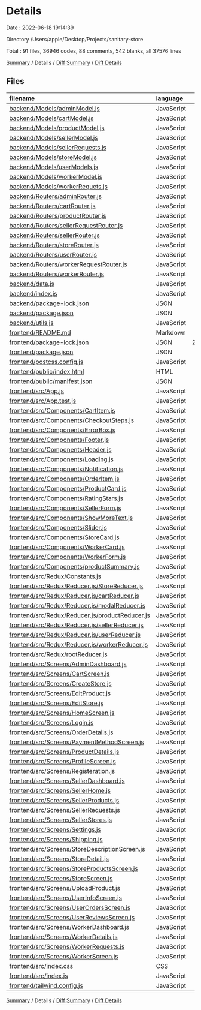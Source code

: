 # Details

Date : 2022-06-18 19:14:39

Directory /Users/apple/Desktop/Projects/sanitary-store

Total : 91 files,  36946 codes, 88 comments, 542 blanks, all 37576 lines

[Summary](results.md) / Details / [Diff Summary](diff.md) / [Diff Details](diff-details.md)

## Files
| filename | language | code | comment | blank | total |
| :--- | :--- | ---: | ---: | ---: | ---: |
| [backend/Models/adminModel.js](/backend/Models/adminModel.js) | JavaScript | 63 | 0 | 4 | 67 |
| [backend/Models/cartModel.js](/backend/Models/cartModel.js) | JavaScript | 26 | 0 | 4 | 30 |
| [backend/Models/productModel.js](/backend/Models/productModel.js) | JavaScript | 61 | 0 | 5 | 66 |
| [backend/Models/sellerModel.js](/backend/Models/sellerModel.js) | JavaScript | 39 | 0 | 3 | 42 |
| [backend/Models/sellerRequests.js](/backend/Models/sellerRequests.js) | JavaScript | 22 | 0 | 5 | 27 |
| [backend/Models/storeModel.js](/backend/Models/storeModel.js) | JavaScript | 47 | 0 | 4 | 51 |
| [backend/Models/userModels.js](/backend/Models/userModels.js) | JavaScript | 42 | 0 | 3 | 45 |
| [backend/Models/workerModel.js](/backend/Models/workerModel.js) | JavaScript | 44 | 0 | 4 | 48 |
| [backend/Models/workerRequets.js](/backend/Models/workerRequets.js) | JavaScript | 27 | 0 | 5 | 32 |
| [backend/Routers/adminRouter.js](/backend/Routers/adminRouter.js) | JavaScript | 16 | 0 | 3 | 19 |
| [backend/Routers/cartRouter.js](/backend/Routers/cartRouter.js) | JavaScript | 142 | 2 | 17 | 161 |
| [backend/Routers/productRouter.js](/backend/Routers/productRouter.js) | JavaScript | 100 | 7 | 10 | 117 |
| [backend/Routers/sellerRequestRouter.js](/backend/Routers/sellerRequestRouter.js) | JavaScript | 51 | 0 | 10 | 61 |
| [backend/Routers/sellerRouter.js](/backend/Routers/sellerRouter.js) | JavaScript | 27 | 0 | 5 | 32 |
| [backend/Routers/storeRouter.js](/backend/Routers/storeRouter.js) | JavaScript | 68 | 0 | 11 | 79 |
| [backend/Routers/userRouter.js](/backend/Routers/userRouter.js) | JavaScript | 144 | 1 | 12 | 157 |
| [backend/Routers/workerRequestRouter.js](/backend/Routers/workerRequestRouter.js) | JavaScript | 52 | 0 | 9 | 61 |
| [backend/Routers/workerRouter.js](/backend/Routers/workerRouter.js) | JavaScript | 29 | 0 | 5 | 34 |
| [backend/data.js](/backend/data.js) | JavaScript | 63 | 0 | 4 | 67 |
| [backend/index.js](/backend/index.js) | JavaScript | 54 | 0 | 9 | 63 |
| [backend/package-lock.json](/backend/package-lock.json) | JSON | 5,126 | 0 | 1 | 5,127 |
| [backend/package.json](/backend/package.json) | JSON | 20 | 0 | 1 | 21 |
| [backend/utils.js](/backend/utils.js) | JavaScript | 15 | 0 | 3 | 18 |
| [frontend/README.md](/frontend/README.md) | Markdown | 38 | 0 | 33 | 71 |
| [frontend/package-lock.json](/frontend/package-lock.json) | JSON | 26,246 | 0 | 1 | 26,247 |
| [frontend/package.json](/frontend/package.json) | JSON | 57 | 0 | 1 | 58 |
| [frontend/postcss.config.js](/frontend/postcss.config.js) | JavaScript | 6 | 0 | 1 | 7 |
| [frontend/public/index.html](/frontend/public/index.html) | HTML | 20 | 23 | 1 | 44 |
| [frontend/public/manifest.json](/frontend/public/manifest.json) | JSON | 25 | 0 | 1 | 26 |
| [frontend/src/App.js](/frontend/src/App.js) | JavaScript | 37 | 24 | 1 | 62 |
| [frontend/src/App.test.js](/frontend/src/App.test.js) | JavaScript | 7 | 0 | 2 | 9 |
| [frontend/src/Components/CartItem.js](/frontend/src/Components/CartItem.js) | JavaScript | 138 | 0 | 15 | 153 |
| [frontend/src/Components/CheckoutSteps.js](/frontend/src/Components/CheckoutSteps.js) | JavaScript | 35 | 0 | 2 | 37 |
| [frontend/src/Components/ErrorBox.js](/frontend/src/Components/ErrorBox.js) | JavaScript | 14 | 0 | 2 | 16 |
| [frontend/src/Components/Footer.js](/frontend/src/Components/Footer.js) | JavaScript | 6 | 0 | 2 | 8 |
| [frontend/src/Components/Header.js](/frontend/src/Components/Header.js) | JavaScript | 175 | 1 | 8 | 184 |
| [frontend/src/Components/Loading.js](/frontend/src/Components/Loading.js) | JavaScript | 23 | 0 | 2 | 25 |
| [frontend/src/Components/Notification.js](/frontend/src/Components/Notification.js) | JavaScript | 25 | 0 | 2 | 27 |
| [frontend/src/Components/OrderItem.js](/frontend/src/Components/OrderItem.js) | JavaScript | 18 | 0 | 2 | 20 |
| [frontend/src/Components/ProductCard.js](/frontend/src/Components/ProductCard.js) | JavaScript | 89 | 0 | 7 | 96 |
| [frontend/src/Components/RatingStars.js](/frontend/src/Components/RatingStars.js) | JavaScript | 115 | 0 | 2 | 117 |
| [frontend/src/Components/SellerForm.js](/frontend/src/Components/SellerForm.js) | JavaScript | 106 | 0 | 6 | 112 |
| [frontend/src/Components/ShowMoreText.js](/frontend/src/Components/ShowMoreText.js) | JavaScript | 23 | 0 | 2 | 25 |
| [frontend/src/Components/Slider.js](/frontend/src/Components/Slider.js) | JavaScript | 56 | 0 | 2 | 58 |
| [frontend/src/Components/StoreCard.js](/frontend/src/Components/StoreCard.js) | JavaScript | 81 | 1 | 9 | 91 |
| [frontend/src/Components/WorkerCard.js](/frontend/src/Components/WorkerCard.js) | JavaScript | 21 | 0 | 2 | 23 |
| [frontend/src/Components/WorkerForm.js](/frontend/src/Components/WorkerForm.js) | JavaScript | 212 | 1 | 15 | 228 |
| [frontend/src/Components/productSummary.js](/frontend/src/Components/productSummary.js) | JavaScript | 41 | 0 | 2 | 43 |
| [frontend/src/Redux/Constants.js](/frontend/src/Redux/Constants.js) | JavaScript | 30 | 3 | 11 | 44 |
| [frontend/src/Redux/Reducer.js/StoreReducer.js](/frontend/src/Redux/Reducer.js/StoreReducer.js) | JavaScript | 18 | 0 | 3 | 21 |
| [frontend/src/Redux/Reducer.js/cartReducer.js](/frontend/src/Redux/Reducer.js/cartReducer.js) | JavaScript | 62 | 0 | 7 | 69 |
| [frontend/src/Redux/Reducer.js/modalReducer.js](/frontend/src/Redux/Reducer.js/modalReducer.js) | JavaScript | 15 | 0 | 3 | 18 |
| [frontend/src/Redux/Reducer.js/productReducer.js](/frontend/src/Redux/Reducer.js/productReducer.js) | JavaScript | 21 | 0 | 3 | 24 |
| [frontend/src/Redux/Reducer.js/sellerReducer.js](/frontend/src/Redux/Reducer.js/sellerReducer.js) | JavaScript | 10 | 0 | 3 | 13 |
| [frontend/src/Redux/Reducer.js/userReducer.js](/frontend/src/Redux/Reducer.js/userReducer.js) | JavaScript | 45 | 0 | 4 | 49 |
| [frontend/src/Redux/Reducer.js/workerReducer.js](/frontend/src/Redux/Reducer.js/workerReducer.js) | JavaScript | 18 | 0 | 3 | 21 |
| [frontend/src/Redux/rootReducer.js](/frontend/src/Redux/rootReducer.js) | JavaScript | 24 | 0 | 4 | 28 |
| [frontend/src/Screens/AdminDashboard.js](/frontend/src/Screens/AdminDashboard.js) | JavaScript | 74 | 0 | 2 | 76 |
| [frontend/src/Screens/CartScreen.js](/frontend/src/Screens/CartScreen.js) | JavaScript | 32 | 0 | 5 | 37 |
| [frontend/src/Screens/CreateStore.js](/frontend/src/Screens/CreateStore.js) | JavaScript | 150 | 1 | 12 | 163 |
| [frontend/src/Screens/EditProduct.js](/frontend/src/Screens/EditProduct.js) | JavaScript | 258 | 0 | 15 | 273 |
| [frontend/src/Screens/EditStore.js](/frontend/src/Screens/EditStore.js) | JavaScript | 166 | 0 | 12 | 178 |
| [frontend/src/Screens/HomeScreen.js](/frontend/src/Screens/HomeScreen.js) | JavaScript | 54 | 1 | 7 | 62 |
| [frontend/src/Screens/Login.js](/frontend/src/Screens/Login.js) | JavaScript | 129 | 0 | 15 | 144 |
| [frontend/src/Screens/OrderDetails.js](/frontend/src/Screens/OrderDetails.js) | JavaScript | 55 | 0 | 5 | 60 |
| [frontend/src/Screens/PaymentMethodScreen.js](/frontend/src/Screens/PaymentMethodScreen.js) | JavaScript | 70 | 0 | 8 | 78 |
| [frontend/src/Screens/ProductDetails.js](/frontend/src/Screens/ProductDetails.js) | JavaScript | 158 | 0 | 18 | 176 |
| [frontend/src/Screens/ProfileScreen.js](/frontend/src/Screens/ProfileScreen.js) | JavaScript | 114 | 0 | 11 | 125 |
| [frontend/src/Screens/Registeration.js](/frontend/src/Screens/Registeration.js) | JavaScript | 165 | 1 | 16 | 182 |
| [frontend/src/Screens/SellerDashboard.js](/frontend/src/Screens/SellerDashboard.js) | JavaScript | 81 | 22 | 2 | 105 |
| [frontend/src/Screens/SellerHome.js](/frontend/src/Screens/SellerHome.js) | JavaScript | 29 | 0 | 5 | 34 |
| [frontend/src/Screens/SellerProducts.js](/frontend/src/Screens/SellerProducts.js) | JavaScript | 37 | 0 | 5 | 42 |
| [frontend/src/Screens/SellerRequests.js](/frontend/src/Screens/SellerRequests.js) | JavaScript | 116 | 0 | 8 | 124 |
| [frontend/src/Screens/SellerStores.js](/frontend/src/Screens/SellerStores.js) | JavaScript | 34 | 0 | 7 | 41 |
| [frontend/src/Screens/Settings.js](/frontend/src/Screens/Settings.js) | JavaScript | 45 | 0 | 5 | 50 |
| [frontend/src/Screens/Shipping.js](/frontend/src/Screens/Shipping.js) | JavaScript | 100 | 0 | 10 | 110 |
| [frontend/src/Screens/StoreDescriptionScreen.js](/frontend/src/Screens/StoreDescriptionScreen.js) | JavaScript | 61 | 0 | 5 | 66 |
| [frontend/src/Screens/StoreDetail.js](/frontend/src/Screens/StoreDetail.js) | JavaScript | 66 | 0 | 6 | 72 |
| [frontend/src/Screens/StoreProductsScreen.js](/frontend/src/Screens/StoreProductsScreen.js) | JavaScript | 11 | 0 | 2 | 13 |
| [frontend/src/Screens/StoreScreen.js](/frontend/src/Screens/StoreScreen.js) | JavaScript | 50 | 0 | 6 | 56 |
| [frontend/src/Screens/UploadProduct.js](/frontend/src/Screens/UploadProduct.js) | JavaScript | 224 | 0 | 14 | 238 |
| [frontend/src/Screens/UserInfoScreen.js](/frontend/src/Screens/UserInfoScreen.js) | JavaScript | 200 | 0 | 13 | 213 |
| [frontend/src/Screens/UserOrdersScreen.js](/frontend/src/Screens/UserOrdersScreen.js) | JavaScript | 6 | 0 | 2 | 8 |
| [frontend/src/Screens/UserReviewsScreen.js](/frontend/src/Screens/UserReviewsScreen.js) | JavaScript | 6 | 0 | 2 | 8 |
| [frontend/src/Screens/WorkerDashboard.js](/frontend/src/Screens/WorkerDashboard.js) | JavaScript | 4 | 0 | 2 | 6 |
| [frontend/src/Screens/WorkerDetails.js](/frontend/src/Screens/WorkerDetails.js) | JavaScript | 91 | 0 | 2 | 93 |
| [frontend/src/Screens/WorkerRequests.js](/frontend/src/Screens/WorkerRequests.js) | JavaScript | 131 | 0 | 8 | 139 |
| [frontend/src/Screens/WorkerScreen.js](/frontend/src/Screens/WorkerScreen.js) | JavaScript | 51 | 0 | 5 | 56 |
| [frontend/src/index.css](/frontend/src/index.css) | CSS | 22 | 0 | 3 | 25 |
| [frontend/src/index.js](/frontend/src/index.js) | JavaScript | 14 | 0 | 2 | 16 |
| [frontend/tailwind.config.js](/frontend/tailwind.config.js) | JavaScript | 7 | 0 | 1 | 8 |

[Summary](results.md) / Details / [Diff Summary](diff.md) / [Diff Details](diff-details.md)